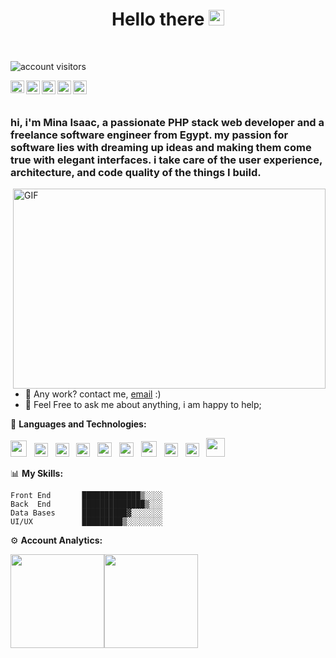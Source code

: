 <h1 align="center"> Hello there <img src="https://media.giphy.com/media/hvRJCLFzcasrR4ia7z/giphy.gif" width="25px"></h1>
<br/>

![account visitors](https://visitor-badge.laobi.icu/badge?page_id=mina-isaac-99)

<a href="https://www.facebook.com/Mina.Isaac.Aziz">
  <img align="left" alt="Mina Isaac Facebook" width="22px" height="20px" src="https://cdn.cdnlogo.com/logos/f/84/facebook.svg" />
</a>
<a href="https://twitter.com/mina__isaac">
  <img align="left" alt="Mina__isaac| Twitter" width="22px" src="https://cdn.cdnlogo.com/logos/t/48/twitter.png" />
</a>
<a href="mailto:mina.isaac.aziz@outlook.com">
  <img align="left" alt="Outlook" width="22px" src="https://cdn.cdnlogo.com/logos/o/82/outlook.svg" />
</a>
<a href="https://www.linkedin.com/in/minaisaac/">
  <img align="left" alt="Mina Isaac LinkedIN" width="22px" src="https://cdn.cdnlogo.com/logos/l/66/linkedin-icon.svg" />
</a>
<a href="https://codepen.io/minaisaac">
  <img align="left" alt="Code Pen " width="22px" src="https://cdn.cdnlogo.com/logos/c/77/codepen-icon.svg" />
</a>

 <br/> <br/>
<h3> hi, i'm Mina Isaac, a passionate PHP stack web developer and a freelance software engineer from Egypt. my passion for software lies with dreaming up ideas and making them come true with elegant interfaces. i take care of the user experience, architecture, and code quality of the things I build.</h3>

  <img align="right" alt="GIF" src="https://mina-isaac.com/images/code.gif" width="500" height="320" />
  
- 💼 Any work? contact me, [email](mailto:info@mina-isaac.com) :)
- 💬 Feel Free to ask me about anything, i am happy to help;

🔧 **Languages and Technologies:**  

<img height="26" src="https://cdn.cdnlogo.com/logos/h/90/html-5.svg"> &nbsp; <img height="22" src="https://cdn.cdnlogo.com/logos/c/18/css.svg"> &nbsp; <img height="22" src="https://cdn.cdnlogo.com/logos/b/50/bootstrap.svg"> &nbsp; <img height="22" src="https://cdn.cdnlogo.com/logos/j/44/javascript.svg"> &nbsp; <img height="23" src="https://cdn.cdnlogo.com/logos/t/96/typescript.svg"> &nbsp; <img height="23" src="https://cdn.cdnlogo.com/logos/v/69/vue.svg"> &nbsp; <img height="25" src="https://cdn.cdnlogo.com/logos/a/24/angular-icon.svg"> &nbsp; <img height="22" src="https://cdn.cdnlogo.com/logos/p/71/php.svg"> &nbsp; <img height="22" src="https://cdn.cdnlogo.com/logos/l/23/laravel.svg"> &nbsp; <img height="30" src="https://cdn.cdnlogo.com/logos/m/47/mysql.svg">

 📊 **My Skills:**

```text
Front End       █████████████▒░░░░   
Back  End       ██████████████▒░░░   
Data Bases      ██████████▓░░░░░░░   
UI/UX           █████████▒░░░░░░░░  
```
 ⚙️ **Account Analytics:**
<div align="center" style="display:flex;flex-direction:row;">
  <img class="img" height="150px" src="https://github-readme-stats-eight-theta.vercel.app/api?username=mina-isaac-99&show_icons=true&count_private=true&include_all_commits=true&theme=dark&hide=stars,issues"/>
  <img class="img" height="150px" src="https://github-readme-stats-eight-theta.vercel.app/api/top-langs/?username=mina-isaac-99&theme=dark&layout=compact" />
</div>
